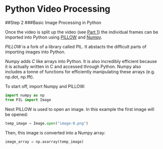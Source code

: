 # Python Video Processing
##Step 2
###Basic Image Processing in Python

Once the video is split up the video (see [Part 1](https://github.com/sabjorn/PythonVideoTutorial/blob/master/tutorial/Part1-SplitVideo.md)) the individual frames can be imported into Python using [PILLOW](https://python-pillow.github.io/) and [Numpy](http://www.numpy.org/).

*PILLOW* is a fork of a library called PIL. It abstacts the difficult parts of importing images into Python.

*Numpy* adds *C* like arrays into Python. It is also incredibly efficient because it is actually written in C and accessed through Python. Numpy also includes a tonne of functions for efficiently manipulating these arrays (e.g. np.dot, np.fft).

To start off, import Numpy and PILLOW:
```python
import numpy as np
from PIL import Image
```

Next PILLOW is used to open an image. In this example the first image will be opened:
```python
temp_image = Image.open("image-0.png")
```

Then, this image is converted into a Numpy array:
```python
image_array = np.asarray(temp_image)
```